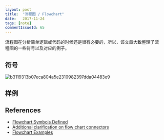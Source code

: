 ```yaml
---
layout: post
title:  "流程图 / Flowchart"
date:   2017-11-24
tags: [note]
commentIssueId: 65
---
```


流程图在分析简单逻辑或代码的时候还是很有必要的，所以，该文章大致整理了流程图的一些符号以及对应的例子。

## 符号
![b3119313b07eca804a5e2310982397dda04483e9](https://user-images.githubusercontent.com/7157346/33193802-fcb2e10e-d105-11e7-92dc-85a9d280a748.jpg)

## 样例

## References
* [Flowchart Symbols Defined](http://www.breezetree.com/article-excel-flowchart-shapes.htm)
* [Additional clarification on flow chart connectors](http://www.flowhelp.com/flowchart/flowchart_connector_detail.html)
* [Flowchart Examples](https://creately.com/diagram-examples)
